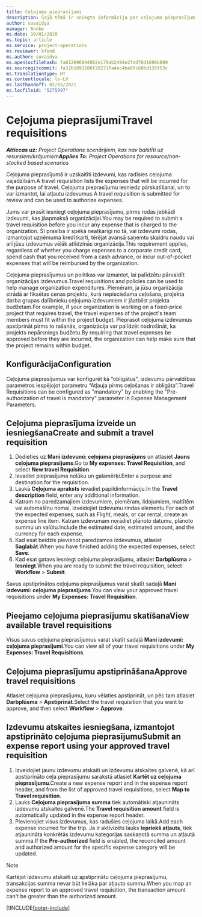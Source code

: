 ```yaml
---
title: Ceļojuma pieprasījumi
description: Šajā tēmā ir sniegta informācija par ceļojuma pieprasījumiem.
author: suvaidya
manager: Annbe
ms.date: 10/01/2020
ms.topic: article
ms.service: project-operations
ms.reviewer: kfend
ms.author: suvaidya
ms.openlocfilehash: fa612696944082e179ab2484e2fdd76d1696b889
ms.sourcegitcommit: fa32b1893286f20271fa4ec4be8fc68bd135f53c
ms.translationtype: HT
ms.contentlocale: lv-LV
ms.lasthandoff: 02/15/2021
ms.locfileid: "5275997"
---
```

# <a name="travel-requisitions"></a><span data-ttu-id="50a5c-103">Ceļojuma pieprasījumi</span><span class="sxs-lookup"><span data-stu-id="50a5c-103">Travel requisitions</span></span>

<span data-ttu-id="50a5c-104">_**Attiecas uz:** Project Operations scenārijiem, kas nav balstīti uz resursiem/krājumiem_</span><span class="sxs-lookup"><span data-stu-id="50a5c-104">_**Applies To:** Project Operations for resource/non-stocked based scenarios_</span></span>

<span data-ttu-id="50a5c-105">Ceļojuma pieprasījumā ir uzskaitīti izdevumi, kas radīsies ceļojuma vajadzībām.</span><span class="sxs-lookup"><span data-stu-id="50a5c-105">A travel requisition lists the expenses that will be incurred for the purpose of travel.</span></span> <span data-ttu-id="50a5c-106">Ceļojuma pieprasījumu iesniedz pārskatīšanai, un to var izmantot, lai atļautu izdevumus.</span><span class="sxs-lookup"><span data-stu-id="50a5c-106">A travel requisition is submitted for review and can be used to authorize expenses.</span></span>

<span data-ttu-id="50a5c-107">Jums var prasīt iesniegt ceļojuma pieprasījumu, pirms rodas jebkādi izdevumi, kas jāapmaksā organizācijai.</span><span class="sxs-lookup"><span data-stu-id="50a5c-107">You may be required to submit a travel requisition before you incur any expense that is charged to the organization.</span></span> <span data-ttu-id="50a5c-108">Šī prasība ir spēkā neatkarīgi no tā, vai izdevumi rodas, izmantojot uzņēmuma kredītkarti, tērējat avansā saņemtu skaidru naudu vai arī jūsu izdevumus vēlāk atlīdzinās organizācija.</span><span class="sxs-lookup"><span data-stu-id="50a5c-108">This requirement applies, regardless of whether you charge expenses to a corporate credit card, spend cash that you received from a cash advance, or incur out-of-pocket expenses that will be reimbursed by the organization.</span></span>

<span data-ttu-id="50a5c-109">Ceļojuma pieprasījumus un politikas var izmantot, lai palīdzētu pārvaldīt organizācijas izdevumus.</span><span class="sxs-lookup"><span data-stu-id="50a5c-109">Travel requisitions and policies can be used to help manage organization expenditures.</span></span> <span data-ttu-id="50a5c-110">Piemēram, ja jūsu organizācija strādā ar fiksētas cenas projektu, kurā nepieciešama ceļošana, projekta darba grupas dalībnieku ceļojuma izdevumiem ir jāatbilst projekta budžetam.</span><span class="sxs-lookup"><span data-stu-id="50a5c-110">For example, if your organization is working on a fixed-price project that requires travel, the travel expenses of the project's team members must fit within the project budget.</span></span> <span data-ttu-id="50a5c-111">Pieprasot ceļojuma izdevumus apstiprināt pirms to rašanās, organizācija var palīdzēt nodrošināt, ka projekts nepārsniegs budžetu.</span><span class="sxs-lookup"><span data-stu-id="50a5c-111">By requiring that travel expenses be approved before they are incurred, the organization can help make sure that the project remains within budget.</span></span>

## <a name="configuration"></a><span data-ttu-id="50a5c-112">Konfigurācija</span><span class="sxs-lookup"><span data-stu-id="50a5c-112">Configuration</span></span> 

<span data-ttu-id="50a5c-113">Ceļojuma pieprasījumus var konfigurēt kā “obligātus”, izdevumu pārvaldības parametros iespējojot parametru “Atļauja pirms ceļošanas ir obligāta”.</span><span class="sxs-lookup"><span data-stu-id="50a5c-113">Travel Requisitions can be configured as "mandatory" by enabling the "Pre-authorization of travel is mandatory" parameter in Expense Management Parameters.</span></span> 

## <a name="create-and-submit-a-travel-requisition"></a><span data-ttu-id="50a5c-114">Ceļojuma pieprasījuma izveide un iesniegšana</span><span class="sxs-lookup"><span data-stu-id="50a5c-114">Create and submit a travel requisition</span></span>

1. <span data-ttu-id="50a5c-115">Dodieties uz **Mani izdevumi: ceļojuma pieprasījums** un atlasiet **Jauns ceļojuma pieprasījums**.</span><span class="sxs-lookup"><span data-stu-id="50a5c-115">Go to **My expenses: Travel Requisition**, and select **New travel Requisition**.</span></span>
2. <span data-ttu-id="50a5c-116">Ievadiet pieprasījuma nolūku un galamērķi.</span><span class="sxs-lookup"><span data-stu-id="50a5c-116">Enter a purpose and destination for the requisition.</span></span>
3. <span data-ttu-id="50a5c-117">Laukā **Ceļojuma apraksts** ievadiet papildinformāciju.</span><span class="sxs-lookup"><span data-stu-id="50a5c-117">In the  **Travel description** field, enter any additional information.</span></span> 
4. <span data-ttu-id="50a5c-118">Katram no paredzamajiem izdevumiem, piemēram, lidojumiem, maltītēm vai automašīnu nomai, izveidojiet izdevumu rindas elementu.</span><span class="sxs-lookup"><span data-stu-id="50a5c-118">For each of the expected expenses, such as Flight, meals, or car rental, create an expense line item.</span></span> <span data-ttu-id="50a5c-119">Katram izdevumam norādiet plānoto datumu, plānoto summu un valūtu.</span><span class="sxs-lookup"><span data-stu-id="50a5c-119">Include the estimated date, estimated amount, and the currency for each expense.</span></span> 
5. <span data-ttu-id="50a5c-120">Kad esat beidzis pievienot paredzamos izdevumus, atlasiet **Saglabāt**.</span><span class="sxs-lookup"><span data-stu-id="50a5c-120">When you have finished adding the expected expenses, select **Save**.</span></span>
6. <span data-ttu-id="50a5c-121">Kad esat gatavs iesniegt ceļojuma pieprasījumu, atlasiet **Darbplūsma** > **Iesniegt**.</span><span class="sxs-lookup"><span data-stu-id="50a5c-121">When you are ready to submit the travel requisition, select **Workflow** > **Submit**.</span></span>

<span data-ttu-id="50a5c-122">Savus apstiprinātos ceļojuma pieprasījumus varat skatīt sadaļā **Mani izdevumi: ceļojuma pieprasījums**.</span><span class="sxs-lookup"><span data-stu-id="50a5c-122">You can view your approved travel requisitions under **My Expenses: Travel Requisition**.</span></span> 

## <a name="view-available-travel-requisitions"></a><span data-ttu-id="50a5c-123">Pieejamo ceļojuma pieprasījumu skatīšana</span><span class="sxs-lookup"><span data-stu-id="50a5c-123">View available travel requisitions</span></span>

<span data-ttu-id="50a5c-124">Visus savus ceļojuma pieprasījumus varat skatīt sadaļā **Mani izdevumi: ceļojuma pieprasījumi**.</span><span class="sxs-lookup"><span data-stu-id="50a5c-124">You can view all of your travel requisitions under **My Expenses: Travel Requisitions**.</span></span>

## <a name="approve-travel-requisitions"></a><span data-ttu-id="50a5c-125">Ceļojuma pieprasījumu apstiprināšana</span><span class="sxs-lookup"><span data-stu-id="50a5c-125">Approve travel requisitions</span></span>

<span data-ttu-id="50a5c-126">Atlasiet ceļojuma pieprasījumu, kuru vēlaties apstiprināt, un pēc tam atlasiet **Darbplūsma** > **Apstiprināt**.</span><span class="sxs-lookup"><span data-stu-id="50a5c-126">Select the travel requisition that you want to approve, and then select **Workflow** > **Approve**.</span></span>  

## <a name="submit-an-expense-report-using-your-approved-travel-requisition"></a><span data-ttu-id="50a5c-127">Izdevumu atskaites iesniegšana, izmantojot apstiprināto ceļojuma pieprasījumu</span><span class="sxs-lookup"><span data-stu-id="50a5c-127">Submit an expense report using your approved travel requisition</span></span>

1. <span data-ttu-id="50a5c-128">Izveidojiet jaunu izdevumu atskaiti un izdevumu atskaites galvenē, kā arī apstiprināto ceļa pieprasījumu sarakstā atlasiet **Kartēt uz ceļojuma pieprasījumu**.</span><span class="sxs-lookup"><span data-stu-id="50a5c-128">Create a new expense report and in the expense report header, and from the list of approved travel requisitions, select **Map to Travel requisition**.</span></span>
2. <span data-ttu-id="50a5c-129">Lauks **Ceļojuma pieprasījuma summa** tiek automātiski atjaunināts izdevumu atskaites galvenē.</span><span class="sxs-lookup"><span data-stu-id="50a5c-129">The **Travel requisition amount** field is automatically updated in the expense report header.</span></span>
3. <span data-ttu-id="50a5c-130">Pievienojiet visus izdevumus, kas radušies ceļojuma laikā.</span><span class="sxs-lookup"><span data-stu-id="50a5c-130">Add each expense incurred for the trip.</span></span> <span data-ttu-id="50a5c-131">Ja ir aktivizēts lauks **Iepriekš atļauts**, tiek atjaunināta konkrētās izdevumu kategorijas saskaņotā summa un atļautā summa.</span><span class="sxs-lookup"><span data-stu-id="50a5c-131">If the **Pre-authorized** field is enabled, the reconciled amount and authorized amount for the specific expense category will be updated.</span></span>

> [!NOTE]
> <span data-ttu-id="50a5c-132">Kartējot izdevumu atskaiti uz apstiprinātu ceļojuma pieprasījumu, transakcijas summa nevar būt lielāka par atļauto summu.</span><span class="sxs-lookup"><span data-stu-id="50a5c-132">When you map an expense report to an approved travel requisition, the transaction amount can't be greater than the authorized amount.</span></span> 


[!INCLUDE[footer-include](../includes/footer-banner.md)]